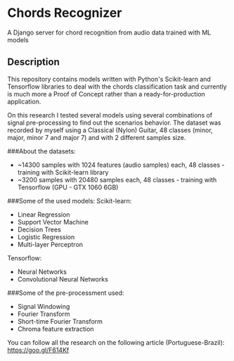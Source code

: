 # Chords Recognizer
A Django server for chord recognition from audio data trained with ML models

## Description

This repository contains models written with Python's Scikit-learn and Tensorflow libraries to deal with the chords classification task
and currently is much more a Proof of Concept rather than a ready-for-production application.

On this research I tested several models using several combinations of signal pre-processing to find out the scenarios behavior.
The dataset was recorded by myself using a Classical (Nylon) Guitar, 48 classes (minor, major, minor 7 and major 7) and with 2 
different samples size.

###About the datasets:
* ~14300 samples with 1024 features (audio samples) each, 48 classes - training with Scikit-learn library
* ~3200 samples with 20480 samples each, 48 classes - training with Tensorflow (GPU - GTX 1060 6GB)

###Some of the used models:
Scikit-learn:
* Linear Regression
* Support Vector Machine
* Decision Trees
* Logistic Regression
* Multi-layer Perceptron

Tensorflow:
* Neural Networks
* Convolutional Neural Networks

###Some of the pre-processment used:
* Signal Windowing
* Fourier Transform
* Short-time Fourier Transform
* Chroma feature extraction


You can follow all the research on the following article (Portuguese-Brazil): https://goo.gl/F614Kf
